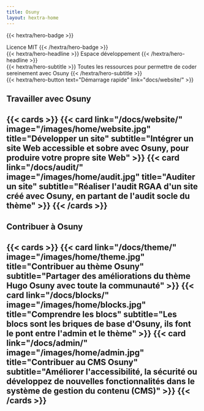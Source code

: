 ```yaml
---
title: Osuny
layout: hextra-home
---
```


{{< hextra/hero-badge >}}
  <div class="hx-w-2 hx-h-2 hx-rounded-full hx-bg-primary-400"></div>
  <span>Licence MIT</span>
{{< /hextra/hero-badge >}}

<div class="hx-mt-6 hx-mb-6">
{{< hextra/hero-headline >}}
  Espace développement
{{< /hextra/hero-headline >}}
</div>

<div class="hx-mb-12">
{{< hextra/hero-subtitle >}}
  Toutes les ressources pour permettre 
  de coder sereinement avec Osuny
{{< /hextra/hero-subtitle >}}
</div>

<div class="hx-mb-6">
{{< hextra/hero-button text="Démarrage rapide" link="docs/website/" >}}
</div>

<h2 class="hx-text-2xl hx-font-medium hx-leading-6 hx-mt-12">Travailler avec Osuny<h2>
{{< cards >}}
  {{< card  link="/docs/website/" 
            image="/images/home/website.jpg"
            title="Développer un site" 
            subtitle="Intégrer un site Web accessible et sobre avec Osuny, pour produire votre propre site Web" >}}
  {{< card  link="/docs/audit/" 
            image="/images/home/audit.jpg"
            title="Auditer un site" 
            subtitle="Réaliser l'audit RGAA d'un site créé avec Osuny, en partant de l'audit socle du thème" >}}
{{< /cards >}}

<h2 class="hx-text-2xl hx-font-medium hx-leading-6 hx-mt-12">Contribuer à Osuny<h2>
{{< cards >}}
  {{< card  link="/docs/theme/" 
            image="/images/home/theme.jpg"
            title="Contribuer au thème Osuny" 
            subtitle="Partager des améliorations du thème Hugo Osuny avec toute la communauté" >}}
  {{< card  link="/docs/blocks/" 
            image="/images/home/blocks.jpg"
            title="Comprendre les blocs" 
            subtitle="Les blocs sont les briques de base d'Osuny, ils font le pont entre l'admin et le thème" >}}
  {{< card  link="/docs/admin/" 
            image="/images/home/admin.jpg"
            title="Contribuer au CMS Osuny" 
            subtitle="Améliorer l'accessibilité, la sécurité ou développez de nouvelles fonctionnalités dans le système de gestion du contenu (CMS)" >}}
{{< /cards >}}
